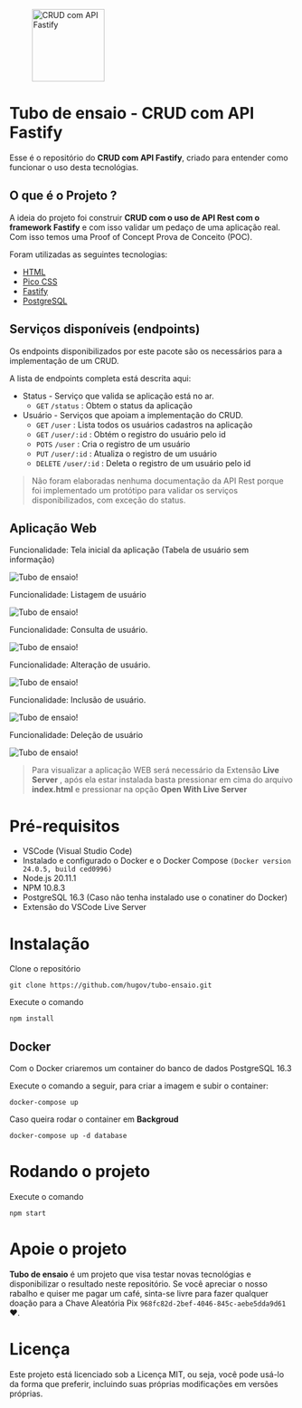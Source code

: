<figure>
    <img src="./static/img/tubo-ensaio.png" alt="CRUD com API Fastify" width="128" height="128">
</figure>

# Tubo de ensaio - CRUD com API Fastify

Esse é o repositório do **CRUD com API Fastify**, criado para entender como funcionar o uso desta tecnológias.

## O que é o Projeto ?

A ideia do projeto foi construir **CRUD com o uso de API Rest com o framework Fastify** e com isso validar um pedaço de uma aplicação real. Com isso temos uma Proof of Concept Prova de Conceito (POC). 

Foram utilizadas as seguintes tecnologias:
* [HTML](https://developer.mozilla.org/pt-BR/docs/Web/HTML)
* [Pico CSS](https://picocss.com/) 
* [Fastify](https://fastify.dev/)
* [PostgreSQL](https://www.postgresql.org/)

## Serviços disponíveis (endpoints)

Os endpoints disponibilizados por este pacote são os necessários para a implementação de um CRUD.

A lista de endpoints completa está descrita aqui:

* Status  - Serviço que valida se aplicação está no ar.
    * `GET` `/status` : Obtem o status da aplicação
* Usuário - Serviços que apoiam a implementação do CRUD.
    * `GET` `/user` : Lista todos os usuários cadastros na aplicação
    * `GET` `/user/:id` : Obtém o registro do usuário pelo id
    * `POTS` `/user` : Cria o registro de um usuário
    * `PUT` `/user/:id` : Atualiza o registro de um usuário
    * `DELETE` `/user/:id` : Deleta o registro de um usuário pelo id

> Não foram elaboradas nenhuma documentação da API Rest porque foi implementado um protótipo para validar os serviços disponibilizados, com exceção do status.

## Aplicação Web

Funcionalidade: Tela inicial da aplicação (Tabela de usuário sem informação)

![Tubo de ensaio!](./static/assets/img_01.png "Tubo de ensaio")

Funcionalidade: Listagem de usuário

![Tubo de ensaio!](./static/assets/img_02.png "Tubo de ensaio")

Funcionalidade: Consulta de usuário.

![Tubo de ensaio!](./static/assets/img_03.png "Tubo de ensaio")

Funcionalidade: Alteração de usuário.

![Tubo de ensaio!](./static/assets/img_04.png "Tubo de ensaio")

Funcionalidade: Inclusão de usuário.

![Tubo de ensaio!](./static/assets/img_05.png "Tubo de ensaio")

Funcionalidade: Deleção de usuário

![Tubo de ensaio!](./static/assets/img_06.png "Tubo de ensaio")

> Para visualizar a aplicação WEB será necessário da Extensão **Live Server** , após ela estar instalada basta pressionar em cima do arquivo **index.html** e pressionar na opção **Open With Live Server**

# Pré-requisitos

* VSCode (Visual Studio Code)
* Instalado e configurado o Docker e o Docker Compose `(Docker version 24.0.5, build ced0996)`
* Node.js 20.11.1
* NPM 10.8.3
* PostgreSQL 16.3 (Caso não tenha instalado use o conatiner do Docker)
* Extensão do VSCode Live Server

# Instalação

Clone o repositório

```
git clone https://github.com/hugov/tubo-ensaio.git
```

Execute o comando

```
npm install
```

## Docker

Com o Docker criaremos um container do banco de dados PostgreSQL 16.3

Execute o comando a seguir, para criar a imagem e subir o container:

```
docker-compose up
```

Caso queira rodar o container em **Backgroud**

```
docker-compose up -d database
```

# Rodando o projeto

Execute o comando

```
npm start
```

# Apoie o projeto

**Tubo de ensaio** é um projeto que visa testar novas tecnológias e disponibilizar o resultado neste repositório. Se você apreciar o nosso rabalho e quiser me pagar um café, sinta-se livre para fazer qualquer doação para a Chave Aleatória Pix `968fc82d-2bef-4046-845c-aebe5dda9d61` ❤.

# Licença

Este projeto está licenciado sob a Licença MIT, ou seja, você pode usá-lo da forma que preferir, incluindo suas próprias modificações em versões próprias.